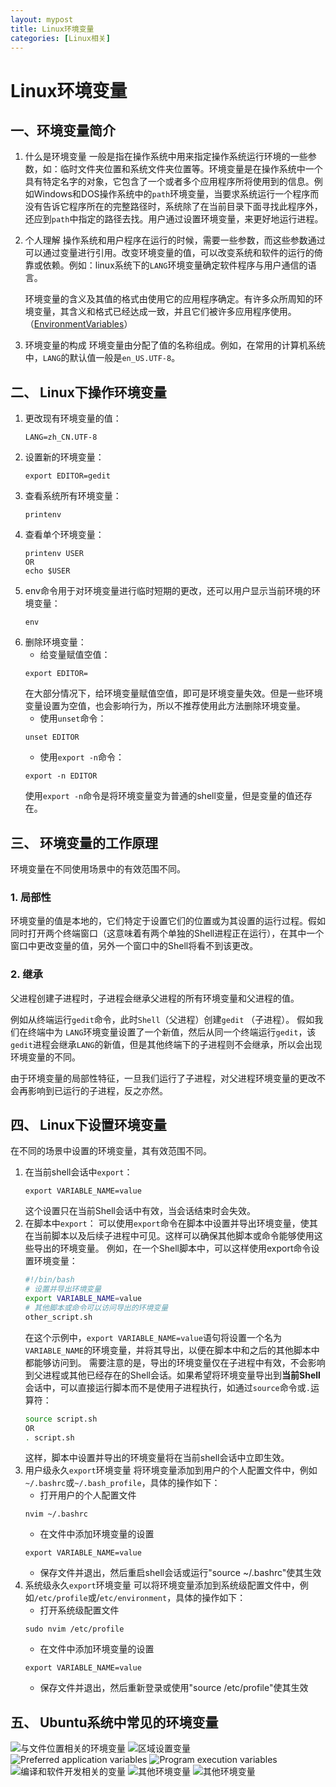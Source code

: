 ```yaml
---
layout: mypost
title: Linux环境变量
categories: [Linux相关]
---
```

# Linux环境变量
## 一、环境变量简介
1. 什么是环境变量
    一般是指在操作系统中用来指定操作系统运行环境的一些参数，如：临时文件夹位置和系统文件夹位置等。环境变量是在操作系统中一个具有特定名字的对象，它包含了一个或者多个应用程序所将使用到的信息。例如Windows和DOS操作系统中的`path`环境变量，当要求系统运行一个程序而没有告诉它程序所在的完整路径时，系统除了在当前目录下面寻找此程序外，还应到`path`中指定的路径去找。用户通过设置环境变量，来更好地运行进程。
2. 个人理解
    操作系统和用户程序在运行的时候，需要一些参数，而这些参数通过可以通过变量进行引用。改变环境变量的值，可以改变系统和软件的运行的倚靠或依赖。例如：linux系统下的`LANG`环境变量确定软件程序与用户通信的语言。

    环境变量的含义及其值的格式由使用它的应用程序确定。有许多众所周知的环境变量，其含义和格式已经达成一致，并且它们被许多应用程序使用。（[EnvironmentVariables](https://help.ubuntu.com/community/EnvironmentVariables)）
3. 环境变量的构成
    环境变量由分配了值的名称组成。例如，在常用的计算机系统中，`LANG`的默认值一般是`en_US.UTF-8`。
## 二、 Linux下操作环境变量
1. 更改现有环境变量的值：
    ```shell
    LANG=zh_CN.UTF-8
    ```
2. 设置新的环境变量：
    ```shell
    export EDITOR=gedit
    ```
3. 查看系统所有环境变量：
    ```shell
    printenv
    ```
4. 查看单个环境变量：
    ```shell
    printenv USER
    OR
    echo $USER
    ```
5. env命令用于对环境变量进行临时短期的更改，还可以用户显示当前环境的环境变量：
    ```shell
    env
    ```
6. 删除环境变量：
    - 给变量赋值空值：
    ```shell
    export EDITOR=
    ```
    在大部分情况下，给环境变量赋值空值，即可是环境变量失效。但是一些环境变量设置为空值，也会影响行为，所以不推荐使用此方法删除环境变量。
    - 使用`unset`命令：
    ```shell
    unset EDITOR
    ```
    - 使用`export -n`命令：
    ```shell
    export -n EDITOR
    ```
    使用`export -n`命令是将环境变量变为普通的shell变量，但是变量的值还存在。
## 三、 环境变量的工作原理
环境变量在不同使用场景中的有效范围不同。
### 1. 局部性
环境变量的值是本地的，它们特定于设置它们的位置或为其设置的运行过程。假如同时打开两个终端窗口（这意味着有两个单独的Shell进程正在运行），在其中一个窗口中更改变量的值，另外一个窗口中的Shell将看不到该更改。
### 2. 继承
父进程创建子进程时，子进程会继承父进程的所有环境变量和父进程的值。

例如从终端运行`gedit`命令，此时`Shell`（父进程）创建`gedit` （子进程）。 假如我们在终端中为 `LANG`环境变量设置了一个新值，然后从同一个终端运行`gedit`，该`gedit`进程会继承`LANG`的新值，但是其他终端下的子进程则不会继承，所以会出现环境变量的不同。

由于环境变量的局部性特征，一旦我们运行了子进程，对父进程环境变量的更改不会再影响到已运行的子进程，反之亦然。
## 四、 Linux下设置环境变量
在不同的场景中设置的环境变量，其有效范围不同。
1. 在当前shell会话中`export`：
    ```shell
    export VARIABLE_NAME=value
    ```
    这个设置只在当前Shell会话中有效，当会话结束时会失效。
2. 在脚本中`export`：
    可以使用`export`命令在脚本中设置并导出环境变量，使其在当前脚本以及后续子进程中可见。这样可以确保其他脚本或命令能够使用这些导出的环境变量。
    例如，在一个Shell脚本中，可以这样使用export命令设置环境变量：
    ```bash
    #!/bin/bash
    # 设置并导出环境变量
    export VARIABLE_NAME=value
    # 其他脚本或命令可以访问导出的环境变量
    other_script.sh
    ```
    在这个示例中，`export VARIABLE_NAME=value`语句将设置一个名为`VARIABLE_NAME`的环境变量，并将其导出，以便在脚本中和之后的其他脚本中都能够访问到。
    需要注意的是，导出的环境变量仅在子进程中有效，不会影响到父进程或其他已经存在的Shell会话。如果希望将环境变量导出到**当前Shell**会话中，可以直接运行脚本而不是使用子进程执行，如通过`source`命令或`.`运算符：
    ```bash
    source script.sh
    OR
    . script.sh
    ```
    这样，脚本中设置并导出的环境变量将在当前shell会话中立即生效。
3. 用户级永久`export`环境变量
    将环境变量添加到用户的个人配置文件中，例如`~/.bashrc`或`~/.bash_profile`，具体的操作如下：
    - 打开用户的个人配置文件
    ```shell
    nvim ~/.bashrc
    ```
    - 在文件中添加环境变量的设置
    ```shell
    export VARIABLE_NAME=value
    ```
    - 保存文件并退出，然后重启shell会话或运行"source ~/.bashrc"使其生效
4. 系统级永久`export`环境变量
    可以将环境变量添加到系统级配置文件中，例如`/etc/profile`或/`etc/environment`，具体的操作如下：
    - 打开系统级配置文件
    ```shell
    sudo nvim /etc/profile
    ```
    - 在文件中添加环境变量的设置
    ```shell
    export VARIABLE_NAME=value
    ```
    - 保存文件并退出，然后重新登录或使用"source /etc/profile"使其生效

## 五、 Ubuntu系统中常见的环境变量
![与文件位置相关的环境变量](1.png)
![区域设置变量](2.png)
![Preferred application variables](3.png)
![Program execution variables](4.png)
![编译和软件开发相关的变量](5.png)
![其他环境变量](6.png)
![其他环境变量](7.png)